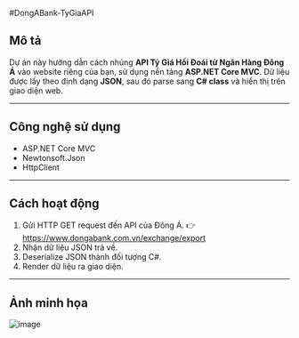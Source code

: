 #DongABank-TyGiaAPI

##  Mô tả
Dự án này hướng dẫn cách nhúng **API Tỷ Giá Hối Đoái từ Ngân Hàng Đông Á** vào website riêng của bạn, sử dụng nền tảng **ASP.NET Core MVC**. Dữ liệu được lấy theo định dạng **JSON**, sau đó parse sang **C# class** và hiển thị trên giao diện web.

---

##  Công nghệ sử dụng
- ASP.NET Core MVC
- Newtonsoft.Json
- HttpClient

---

##  Cách hoạt động
1. Gửi HTTP GET request đến API của Đông Á.
   👉 https://www.dongabank.com.vn/exchange/export
2. Nhận dữ liệu JSON trả về.
3. Deserialize JSON thành đối tượng C#.
4. Render dữ liệu ra giao diện.

---
## Ảnh minh họa
![image](https://github.com/user-attachments/assets/185aa729-3f19-4d9b-b6eb-86c65b4098a2)

